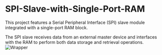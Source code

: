 # SPI-Slave-with-Single-Port-RAM
This project features a Serial Peripheral Interface (SPI) slave module integrated with a single-port RAM block.

The SPI slave receives data from an external master device and interfaces with the RAM to perform both data storage and retrieval operations.
![Wrapper](<img width="1104" height="642" alt="Image" src="https://github.com/user-attachments/assets/11065b22-f91a-418c-85aa-dbe884024e2f" />)
